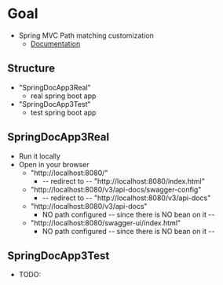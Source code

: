 # Goal
* Spring MVC Path matching customization
  * [Documentation](https://docs.spring.io/spring-framework/reference/web/webmvc/mvc-config/path-matching.html) 

## Structure
* "SpringDocApp3Real"
  * real spring boot app
* "SpringDocApp3Test"
  * test spring boot app

## SpringDocApp3Real
* Run it locally
* Open in your browser
  * "http://localhost:8080/"
    * -- redirect to -- "http://localhost:8080/index.html"
  * "http://localhost:8080/v3/api-docs/swagger-config"
    * -- redirect to -- "http://localhost:8080/v3/api-docs"
  * "http://localhost:8080/v3/api-docs"
    * NO path configured -- since there is NO bean on it --
  * "http://localhost:8080/swagger-ui/index.html"
    * NO path configured -- since there is NO bean on it --

## SpringDocApp3Test
* TODO:
